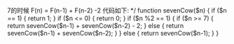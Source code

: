 <?php
	/**
	 * 牛生牛问题: 考察递归
	 * 递归问题，我们需要找到递归终止的条件
	 * 对问题进行分析，看递归的表达式是什么？第n个表达式和第n-1或者它前面的有什么关系，下面是具体的牛生牛问题
	 *
	 * 一开始也是不懂这种问题，去一家公司面试问到这种，回来写一下
	 **/

	
	 
	/**
	 * 生牛问题:
	 * 母牛每年生一只母牛，新出生的母牛成长三年后也能每年生一只母牛，假设不会死。求N年后，母牛的数量。
	 * 也就是除了第一只牛，其他牛到第四年开始每年生一只牛。
	 * 我们可以看这个同学画的图 https://blog.csdn.net/lindaxym/article/details/81450391
	 * 每一年的变化，一开始的牛用A表示，后面出生的牛用B,C,D 这样表示十分清晰
	 * 我在这里画一下它的变化过程
	 * 
	 * 年数：
       1 2  3  4  5  6
	 * A A  A  A  A  A
	     B  B  B  B  B
		    C  C  C  C
			   D  D  D
			      E  E
				  F  F
				     G
					 H
					 I
		结论: F(n) = F(n-1) + F(n-3)
		      今年 = 去年  + 新生
		到这里突然感觉和我们的成长也一样:
		      未来 = 过去 + 现在，现在不努力，未来怎么会变好呢
			  
			  实现代码如下:
	 **/
	function cowNum($n) {
        if ($n <= 1) {
          return 1;
        }
        return cowNum($n-1) + cowNum($n-3);
     }

     echo cowNum(6);

	 
	 /**
	 * 现在有这样一个问题:
	 * 有一头牛，它的寿命只有七年，它在第三年会生一同牛，在第五年的时候会生一头牛，
	 * 生出的牛寿命同样是七年，在第三年和第五年的时候也会生一只牛，问N年后有多少只牛
	 * 分析同上: 这道题有一点坑的地方，就是牛的生命只有七天，而且牛数量的变化都是在奇数天里面
	
	 变化是这样的
	 
	  * 年数：
       1 2  3  4  5  6  7 8 9 
	 * A A  A  A  A  A    
 	        B  B  B  B  B B  
		          C  C  C C C
			      D  D  D D D
				        E E E
			            F F F
				        G G G
				            H    
					        I
							J
							K
							L
							
	当为偶数天的时候，牛的数量和 n-1 的数量一样，奇数天的时候牛的增长
	和它上一个奇数的牛的关系有关，如果不考虑死亡的话，
	
	就为 F(n)=F(n-1) + F(n-2)
		 今年  去年    新增
		 
	可以看到当n大于7的时候，当为奇数天的时候就会死一只牛
	我们可以得出
	当n>7的时候 F(n) = F(n-1) + F(n-2) -2
	
	代码如下:
	*/
	 function sevenCow($n) {
        if ($n == 1) {
           return 1;
        }
        if ($n <= 0) {
          return 0;
        }
        if ($n %2 == 1) {
           if ($n >= 7) {
             return sevenCow($n-1) + sevenCow($n-2) - 2;
          } else {
             return sevenCow($n-1) + sevenCow($n-2);
          }
        } else {
          return sevenCow($n-1);
        }
     }

	
